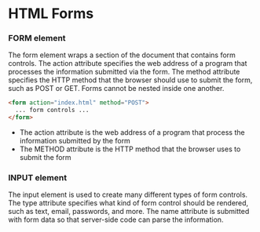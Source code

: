# HTML Forms

### FORM element 
The form element wraps a section of the document that contains form controls. The action attribute specifies the web address of a program that processes the information submitted via the form. The method attribute specifies the HTTP method that the browser should use to submit the form, such as POST or GET. Forms cannot be nested inside one another.

```html
<form action="index.html" method="POST">
  ... form controls ...
</form>
```

* The action attribute is the web address of a program that process the information submitted by the form
* The METHOD attribute is the HTTP method that the browser uses to submit the form


### INPUT element
The input element is used to create many different types of form controls. The type attribute specifies what kind of form control should be rendered, such as text, email, passwords, and more. The name attribute is submitted with form data so that server-side code can parse the information.
